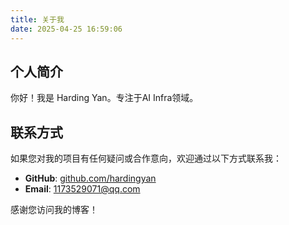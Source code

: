 ```yaml
---
title: 关于我
date: 2025-04-25 16:59:06
---
```


## 个人简介

你好！我是 Harding Yan。专注于AI Infra领域。

## 联系方式

如果您对我的项目有任何疑问或合作意向，欢迎通过以下方式联系我：

- **GitHub**: [github.com/hardingyan](https://github.com/hardingyan)
- **Email**: 1173529071@qq.com

感谢您访问我的博客！
